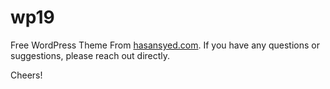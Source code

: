 # wp19


Free WordPress Theme From <a href="https://hasansyed.com/">hasansyed.com</a>.
If you have any questions or suggestions, please reach out directly. 

Cheers!
